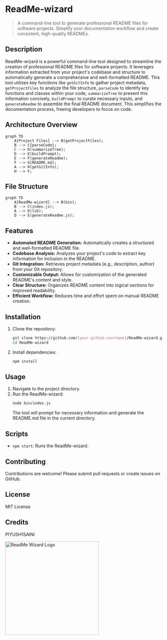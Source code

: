 # ReadMe-wizard

> A command-line tool to generate professional README files for software projects.  Simplify your documentation workflow and create consistent, high-quality READMEs.

## Description

ReadMe-wizard is a powerful command-line tool designed to streamline the creation of professional README files for software projects.  It leverages information extracted from your project's codebase and structure to automatically generate a comprehensive and well-formatted README. This tool utilizes key functions like `getGitInfo` to gather project metadata, `getProjectFiles` to analyze the file structure, `parseCode` to identify key functions and classes within your code, `summarizeTree` to present this information concisely,  `buildPrompt` to curate necessary inputs, and `generateReadme` to assemble the final README document. This simplifies the documentation process, freeing developers to focus on code.

## Architecture Overview

```mermaid
graph TD
    A[Project Files] --> B(getProjectFiles);
    B --> C{parseCode};
    C --> D(summarizeTree);
    D --> E(buildPrompt);
    E --> F(generateReadme);
    F --> G[README.md];
    A --> H(getGitInfo);
    H --> F;
```

## File Structure

```mermaid
graph TD
    A[ReadMe-wizard] --> B(bin);
    B --> C(index.js);
    A --> D(lib);
    D --> E(generateReadme.js);

```

## Features

* **Automated README Generation:**  Automatically creates a structured and well-formatted README file.
* **Codebase Analysis:** Analyzes your project's code to extract key information for inclusion in the README.
* **Git Integration:**  Retrieves project metadata (e.g., description, author) from your Git repository.
* **Customizable Output:**  Allows for customization of the generated README's content and style.
* **Clear Structure:** Organizes README content into logical sections for improved readability.
* **Efficient Workflow:**  Reduces time and effort spent on manual README creation.


## Installation

1. Clone the repository:
   ```bash
   git clone https://github.com/[your-github-username]/ReadMe-wizard.git
   cd ReadMe-wizard
   ```
2. Install dependencies:
   ```bash
   npm install
   ```

## Usage

1. Navigate to the project directory.
2. Run the ReadMe-wizard:
   ```bash
   node bin/index.js
   ```
   The tool will prompt for necessary information and generate the README.md file in the current directory.


## Scripts

* `npm start`: Runs the ReadMe-wizard.

## Contributing

Contributions are welcome! Please submit pull requests or create issues on GitHub.

## License

MIT License

## Credits

PIYUSH1SAINI



  

<a href="https://github.com/PIYUSH1SAINI/ReadMe-wizard.git" target="_blank">
  <img src="https://res.cloudinary.com/dy1znaiby/image/upload/v1753459910/ReadMe-wizard-logo_ouhi2h.png" alt="ReadMe Wizard Logo" width="300"/>
  </a>

  